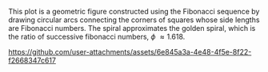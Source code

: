 This plot is a geometric figure constructed using the Fibonacci sequence by drawing circular arcs connecting the corners of squares whose side lengths are Fibonacci numbers. The spiral approximates the golden spiral, which is the ratio of successive fibonacci numbers, $\phi$ $\approx 1.618$.

https://github.com/user-attachments/assets/6e845a3a-4e48-4f5e-8f22-f2668347c617 
